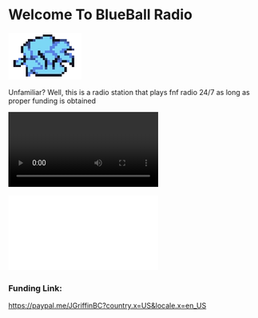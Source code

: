 # Welcome To BlueBall Radio
![](Boyfriend_Icon_Pixel.png)

Unfamiliar? Well, this is a radio station that plays fnf radio 24/7 as long as proper funding is obtained


![](impoopster.asx)
<audio source="http://us3.internet-radio.com:8069/stream"> </audio>

![](index.html)



### Funding Link:
https://paypal.me/JGriffinBC?country.x=US&locale.x=en_US
